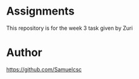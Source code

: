 # Assignments
This repository is for the week 3 task given by Zuri

# Author
https://github.com/Samuelcsc
